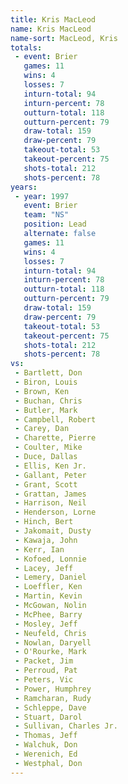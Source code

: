 ```yaml
---
title: Kris MacLeod
name: Kris MacLeod
name-sort: MacLeod, Kris
totals:
 - event: Brier
   games: 11
   wins: 4
   losses: 7
   inturn-total: 94
   inturn-percent: 78
   outturn-total: 118
   outturn-percent: 79
   draw-total: 159
   draw-percent: 79
   takeout-total: 53
   takeout-percent: 75
   shots-total: 212
   shots-percent: 78
years:
 - year: 1997
   event: Brier
   team: "NS"
   position: Lead
   alternate: false
   games: 11
   wins: 4
   losses: 7
   inturn-total: 94
   inturn-percent: 78
   outturn-total: 118
   outturn-percent: 79
   draw-total: 159
   draw-percent: 79
   takeout-total: 53
   takeout-percent: 75
   shots-total: 212
   shots-percent: 78
vs:
 - Bartlett, Don
 - Biron, Louis
 - Brown, Ken
 - Buchan, Chris
 - Butler, Mark
 - Campbell, Robert
 - Carey, Dan
 - Charette, Pierre
 - Coulter, Mike
 - Duce, Dallas
 - Ellis, Ken Jr.
 - Gallant, Peter
 - Grant, Scott
 - Grattan, James
 - Harrison, Neil
 - Henderson, Lorne
 - Hinch, Bert
 - Jakomait, Dusty
 - Kawaja, John
 - Kerr, Ian
 - Kofoed, Lonnie
 - Lacey, Jeff
 - Lemery, Daniel
 - Loeffler, Ken
 - Martin, Kevin
 - McGowan, Nolin
 - McPhee, Barry
 - Mosley, Jeff
 - Neufeld, Chris
 - Nowlan, Daryell
 - O'Rourke, Mark
 - Packet, Jim
 - Perroud, Pat
 - Peters, Vic
 - Power, Humphrey
 - Ramcharan, Rudy
 - Schleppe, Dave
 - Stuart, Darol
 - Sullivan, Charles Jr.
 - Thomas, Jeff
 - Walchuk, Don
 - Werenich, Ed
 - Westphal, Don
---
```

